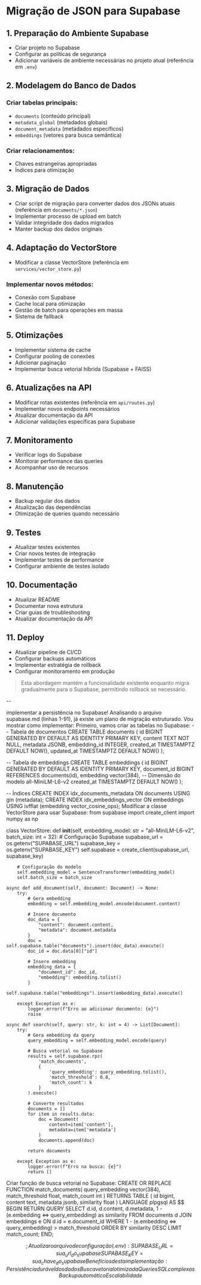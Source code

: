 # Migração de JSON para Supabase

## 1. Preparação do Ambiente Supabase

- Criar projeto no Supabase
- Configurar as políticas de segurança
- Adicionar variáveis de ambiente necessárias no projeto atual (referência em `.env`)

## 2. Modelagem do Banco de Dados

### Criar tabelas principais:

- `documents` (conteúdo principal)
- `metadata_global` (metadados globais)
- `document_metadata` (metadados específicos)
- `embeddings` (vetores para busca semântica)

### Criar relacionamentos:

- Chaves estrangeiras apropriadas
- Índices para otimização

## 3. Migração de Dados

- Criar script de migração para converter dados dos JSONs atuais (referência em `documents/*.json`)
- Implementar processo de upload em batch
- Validar integridade dos dados migrados
- Manter backup dos dados originais

## 4. Adaptação do VectorStore

- Modificar a classe VectorStore (referência em `services/vector_store.py`)

### Implementar novos métodos:

- Conexão com Supabase
- Cache local para otimização
- Gestão de batch para operações em massa
- Sistema de fallback

## 5. Otimizações

- Implementar sistema de cache
- Configurar pooling de conexões
- Adicionar paginação
- Implementar busca vetorial híbrida (Supabase + FAISS)

## 6. Atualizações na API

- Modificar rotas existentes (referência em `api/routes.py`)
- Implementar novos endpoints necessários
- Atualizar documentação da API
- Adicionar validações específicas para Supabase

## 7. Monitoramento

- Verificar logs do Supabase
- Monitorar performance das queries
- Acompanhar uso de recursos

## 8. Manutenção

- Backup regular dos dados
- Atualização das dependências
- Otimização de queries quando necessário

## 9. Testes

- Atualizar testes existentes
- Criar novos testes de integração
- Implementar testes de performance
- Configurar ambiente de testes isolado

## 10. Documentação

- Atualizar README
- Documentar nova estrutura
- Criar guias de troubleshooting
- Atualizar documentação da API

## 11. Deploy

- Atualizar pipeline de CI/CD
- Configurar backups automáticos
- Implementar estratégia de rollback
- Configurar monitoramento em produção

> Esta abordagem mantém a funcionalidade existente enquanto migra gradualmente para o Supabase, permitindo rollback se necessário.

--

implementar a persistência no Supabase! Analisando o arquivo supabase.md (linhas 1-91), já existe um plano de migração estruturado. Vou mostrar como implementar:
Primeiro, vamos criar as tabelas no Supabase:
-- Tabela de documentos
CREATE TABLE documents (
id BIGINT GENERATED BY DEFAULT AS IDENTITY PRIMARY KEY,
content TEXT NOT NULL,
metadata JSONB,
embedding_id INTEGER,
created_at TIMESTAMPTZ DEFAULT NOW(),
updated_at TIMESTAMPTZ DEFAULT NOW()
);

-- Tabela de embeddings
CREATE TABLE embeddings (
id BIGINT GENERATED BY DEFAULT AS IDENTITY PRIMARY KEY,
document_id BIGINT REFERENCES documents(id),
embedding vector(384), -- Dimensão do modelo all-MiniLM-L6-v2
created_at TIMESTAMPTZ DEFAULT NOW()
);

-- Índices
CREATE INDEX idx_documents_metadata ON documents USING gin (metadata);
CREATE INDEX idx_embeddings_vector ON embeddings USING ivfflat (embedding vector_cosine_ops);
Modificar a classe VectorStore para usar Supabase:
from supabase import create_client
import numpy as np

class VectorStore:
def **init**(self,
embedding_model: str = "all-MiniLM-L6-v2",
batch_size: int = 32): # Configuração Supabase
supabase_url = os.getenv("SUPABASE_URL")
supabase_key = os.getenv("SUPABASE_KEY")
self.supabase = create_client(supabase_url, supabase_key)

        # Configuração do modelo
        self.embedding_model = SentenceTransformer(embedding_model)
        self.batch_size = batch_size

    async def add_document(self, document: Document) -> None:
        try:
            # Gera embedding
            embedding = self.embedding_model.encode(document.content)

            # Insere documento
            doc_data = {
                "content": document.content,
                "metadata": document.metadata
            }
            doc = self.supabase.table("documents").insert(doc_data).execute()
            doc_id = doc.data[0]["id"]

            # Insere embedding
            embedding_data = {
                "document_id": doc_id,
                "embedding": embedding.tolist()
            }
            self.supabase.table("embeddings").insert(embedding_data).execute()

        except Exception as e:
            logger.error(f"Erro ao adicionar documento: {e}")
            raise

    async def search(self, query: str, k: int = 4) -> List[Document]:
        try:
            # Gera embedding da query
            query_embedding = self.embedding_model.encode(query)

            # Busca vetorial no Supabase
            results = self.supabase.rpc(
                'match_documents',
                {
                    'query_embedding': query_embedding.tolist(),
                    'match_threshold': 0.8,
                    'match_count': k
                }
            ).execute()

            # Converte resultados
            documents = []
            for item in results.data:
                doc = Document(
                    content=item['content'],
                    metadata=item['metadata']
                )
                documents.append(doc)

            return documents

        except Exception as e:
            logger.error(f"Erro na busca: {e}")
            return []

Criar função de busca vetorial no Supabase:
CREATE OR REPLACE FUNCTION match_documents(
query_embedding vector(384),
match_threshold float,
match_count int
)
RETURNS TABLE (
id bigint,
content text,
metadata jsonb,
similarity float
)
LANGUAGE plpgsql
AS $$
BEGIN
RETURN QUERY
SELECT
d.id,
d.content,
d.metadata,
1 - (e.embedding <=> query_embedding) as similarity
FROM documents d
JOIN embeddings e ON d.id = e.document_id
WHERE 1 - (e.embedding <=> query_embedding) > match_threshold
ORDER BY similarity DESC
LIMIT match_count;
END;

$$
;
Atualizar o arquivo de configuração (.env):
SUPABASE_URL=sua_url_do_supabase
SUPABASE_KEY=sua_chave_do_supabase
Benefícios desta implementação:
Persistência durável dos dados
Busca vetorial otimizada
Queries SQL complexas
Backup automático
Escalabilidade
$$
